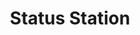 ---
id: statusstation
title: Status Station
tags:
  - Info
sidebar_position: 8
slug: /status_station
---